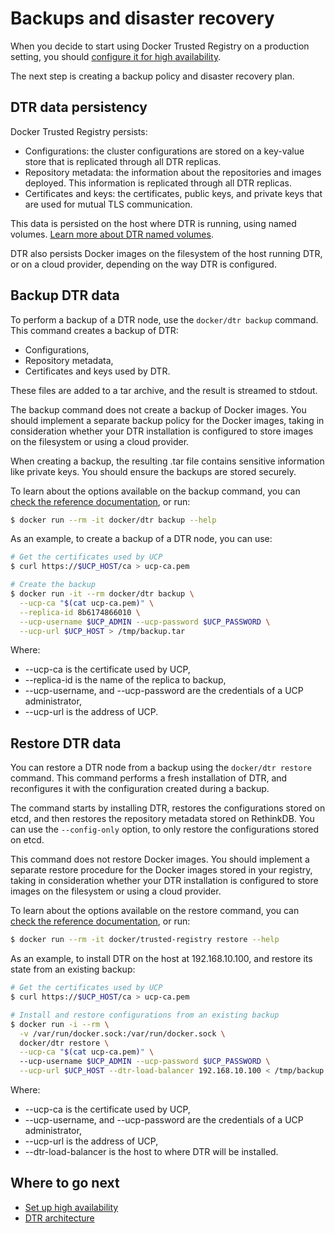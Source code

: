 <!--[metadata]>
+++
title = "Backups and disaster recovery"
description = "Learn how to backup your Docker Trusted Registry cluster, and to recover your cluster from an existing backup."
keywords = ["docker, registry, high-availability, backup, recovery"]
[menu.main]
parent="dtr_menu_high_availability"
identifier="dtr_backup_disaster_recovery"
weight=10
+++
<![end-metadata]-->


# Backups and disaster recovery

When you decide to start using Docker Trusted Registry on a production
setting, you should [configure it for high availability](high-availability.md).

The next step is creating a backup policy and disaster recovery plan.

## DTR data persistency

Docker Trusted Registry persists:

* Configurations: the cluster configurations are stored on a key-value store
that is replicated through all DTR replicas.
* Repository metadata: the information about the repositories and
images deployed. This information is replicated through all DTR replicas.
* Certificates and keys: the certificates, public keys, and private keys that
are used for mutual TLS communication.

This data is persisted on the host where DTR is running, using named volumes.
[Learn more about DTR named volumes](../architecture.md).

DTR also persists Docker images on the filesystem of the host running DTR, or
on a cloud provider, depending on the way DTR is configured.

## Backup DTR data

To perform a backup of a DTR node, use the `docker/dtr backup` command. This
command creates a backup of DTR:

* Configurations,
* Repository metadata,
* Certificates and keys used by DTR.

These files are added to a tar archive, and the result is streamed to stdout.

The backup command does not create a backup of Docker images. You should
implement a separate backup policy for the Docker images, taking in
consideration whether your DTR installation is configured to store images on the
filesystem or using a cloud provider.

When creating a backup, the resulting .tar file contains sensitive information
like private keys. You should ensure the backups are stored securely.

To learn about the options available on the backup command, you can
[check the reference documentation](../reference/backup.md), or run:

```bash
$ docker run --rm -it docker/dtr backup --help
```

As an example, to create a backup of a DTR node, you can use:

```bash
# Get the certificates used by UCP
$ curl https://$UCP_HOST/ca > ucp-ca.pem

# Create the backup
$ docker run -it --rm docker/dtr backup \
  --ucp-ca "$(cat ucp-ca.pem)" \
  --replica-id 8b6174866010 \
  --ucp-username $UCP_ADMIN --ucp-password $UCP_PASSWORD \
  --ucp-url $UCP_HOST > /tmp/backup.tar
```

Where:

* --ucp-ca is the certificate used by UCP,
* --replica-id is the name of the replica to backup,
* --ucp-username, and --ucp-password are the credentials of a UCP administrator,
* --ucp-url is the address of UCP.

## Restore DTR data

You can restore a DTR node from a backup using the `docker/dtr restore`
command.
This command performs a fresh installation of DTR, and reconfigures it with
the configuration created during a backup.

The command starts by installing DTR, restores the configurations stored on
etcd, and then restores the repository metadata stored on RethinkDB. You
can use the `--config-only` option, to only restore the configurations stored
on etcd.

This command does not restore Docker images. You should implement a separate
restore procedure for the Docker images stored in your registry, taking in
consideration whether your DTR installation is configured to store images on
the filesystem or using a cloud provider.

To learn about the options available on the restore command, you can
[check the reference documentation](../reference/restore.md), or run:

```bash
$ docker run --rm -it docker/trusted-registry restore --help
```

As an example, to install DTR on the host at 192.168.10.100, and restore its
state from an existing backup:

```bash
# Get the certificates used by UCP
$ curl https://$UCP_HOST/ca > ucp-ca.pem

# Install and restore configurations from an existing backup
$ docker run -i --rm \
  -v /var/run/docker.sock:/var/run/docker.sock \
  docker/dtr restore \
  --ucp-ca "$(cat ucp-ca.pem)" \  
  --ucp-username $UCP_ADMIN --ucp-password $UCP_PASSWORD \
  --ucp-url $UCP_HOST --dtr-load-balancer 192.168.10.100 < /tmp/backup.tar
```

Where:

* --ucp-ca is the certificate used by UCP,
* --ucp-username, and --ucp-password are the credentials of a UCP administrator,
* --ucp-url is the address of UCP,
* --dtr-load-balancer is the host to where DTR will be installed.


## Where to go next

* [Set up high availability](high-availability.md)
* [DTR architecture](../architecture.md)

